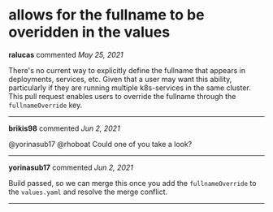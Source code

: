 # allows for the fullname to be overidden in the values

**ralucas** commented *May 25, 2021*

There's no current way to explicitly define the fullname that appears in deployments, services, etc.  Given that a user may want this ability, particularly if they are running multiple k8s-services in the same cluster.  This pull request enables users to override the fullname through the `fullnameOverride` key.
<br />
***


**brikis98** commented *Jun 2, 2021*

@yorinasub17 @rhoboat Could one of you take a look?
***

**yorinasub17** commented *Jun 2, 2021*

Build passed, so we can merge this once you add the `fullnameOverride` to the `values.yaml` and resolve the merge conflict.
***

